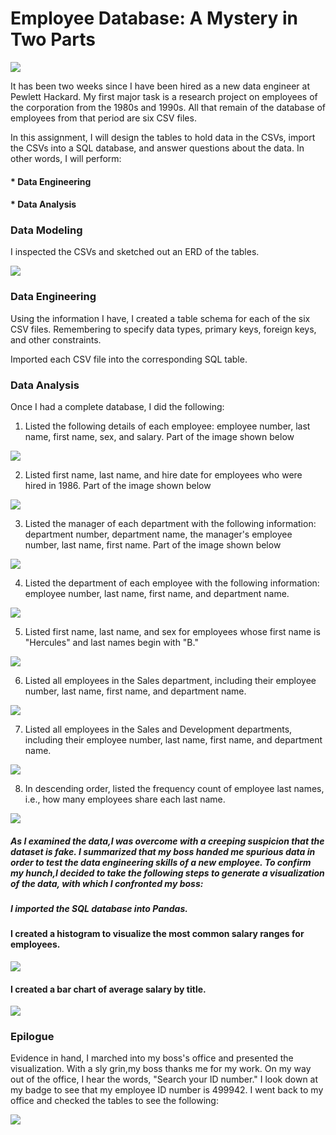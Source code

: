 # Employee Database: A Mystery in Two Parts

![](https://github.com/ShimsyV/sql-challenge/blob/master/images/readme.png)

It has been two weeks since I have been hired as a new data engineer at Pewlett Hackard. My first major task is a research project on employees of the corporation from the 1980s and 1990s. All that remain of the database of employees from that period are six CSV files.


In this assignment, I will design the tables to hold data in the CSVs, import the CSVs into a SQL database, and answer questions about the data. In other words, I will perform:

#### * Data Engineering
#### * Data Analysis


### Data Modeling

I inspected the CSVs and sketched out an ERD of the tables.

![](https://github.com/ShimsyV/sql-challenge/blob/master/ERD_EmployeeSQL.png)

### Data Engineering

Using the information I have, I created a table schema for each of the six CSV files. Remembering to specify data types, primary keys, foreign keys, and other constraints.

Imported each CSV file into the corresponding SQL table. 

### Data Analysis

Once I had a complete database, I did the following:

1. Listed the following details of each employee: employee number, last name, first name, sex, and salary. Part of the image shown below

![](https://github.com/ShimsyV/sql-challenge/blob/master/images/AnalysisQ1.PNG)


2. Listed first name, last name, and hire date for employees who were hired in 1986. Part of the image shown below

![](https://github.com/ShimsyV/sql-challenge/blob/master/images/AnalysisQ2.PNG)


3. Listed the manager of each department with the following information: department number, department name, the manager's employee number, last name, first name. Part of the image shown below

![](https://github.com/ShimsyV/sql-challenge/blob/master/images/AnalysisQ3.PNG)


4. Listed the department of each employee with the following information: employee number, last name, first name, and department name.

![](https://github.com/ShimsyV/sql-challenge/blob/master/images/AnalysisQ4.PNG)


5. Listed first name, last name, and sex for employees whose first name is "Hercules" and last names begin with "B."

![](https://github.com/ShimsyV/sql-challenge/blob/master/images/AnalysisQ5.PNG)


6. Listed all employees in the Sales department, including their employee number, last name, first name, and department name.

![](https://github.com/ShimsyV/sql-challenge/blob/master/images/AnalysisQ6.PNG)


7. Listed all employees in the Sales and Development departments, including their employee number, last name, first name, and department name.

![](https://github.com/ShimsyV/sql-challenge/blob/master/images/AnalysisQ7.PNG)

8. In descending order, listed the frequency count of employee last names, i.e., how many employees share each last name.

![](https://github.com/ShimsyV/sql-challenge/blob/master/images/AnalysisQ8.PNG)


##### As I examined the data,I was overcome with a creeping suspicion that the dataset is fake. I summarized that my boss handed me spurious data in order to test the data engineering skills of a new employee. To confirm my hunch,I decided to take the following steps to generate a visualization of the data, with which I confronted my boss:


##### I imported the SQL database into Pandas. 

#### I created a histogram to visualize the most common salary ranges for employees.

![](https://github.com/ShimsyV/sql-challenge/blob/master/images/salary_range_employees.png)


#### I created a bar chart of average salary by title.

![](https://github.com/ShimsyV/sql-challenge/blob/master/images/avg_emp_salary_title1.png)


### Epilogue
Evidence in hand, I marched into my boss's office and presented the visualization. With a sly grin,my boss thanks me for my work. On my way out of the office, I hear the words, "Search your ID number." I look down at my badge to see that my employee ID number is 499942. I went back to my office and checked the tables to see the following:

![](https://github.com/ShimsyV/sql-challenge/blob/master/images/idcheck.PNG)




